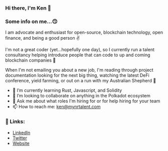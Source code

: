 ### Hi there, I'm Ken 👋

<!--
**klcadima/klcadima** is a ✨ _special_ ✨ repository because its `README.md` (this file) appears on your GitHub profile.
-->
### Some info on me...🙃 

I am advocate and enthusiast for open-source, blockchain technology, open finance, and being a good person ✌️

I'm not a great coder (yet...hopefully one day), so I currently run a talent consultancy helping introduce people that can code to up and coming blockchain companies 🤝  

When I'm not emailing you about a new job, I'm reading through project documentation looking for the next big thing, watching the latest DeFi conference, yield farming, or out on a run with my Australian Shepherd 🐶

- 🌱 I’m currently learning Rust, Javascript, and Solidity
- 👯 I’m looking to collaborate on anything in the Polkadot ecosystem 
- 💬 Ask me about what roles I'm hiring for or for help hiring for your team
- 📫 How to reach me: ken@mynrtalent.com

### 🔗 Links:
- [LinkedIn](https://www.linkedin.com/in/kcadima/)
- [Twitter](https://twitter.com/ken_cadima)
- [Website](https://www.mynrtalent.com/)
